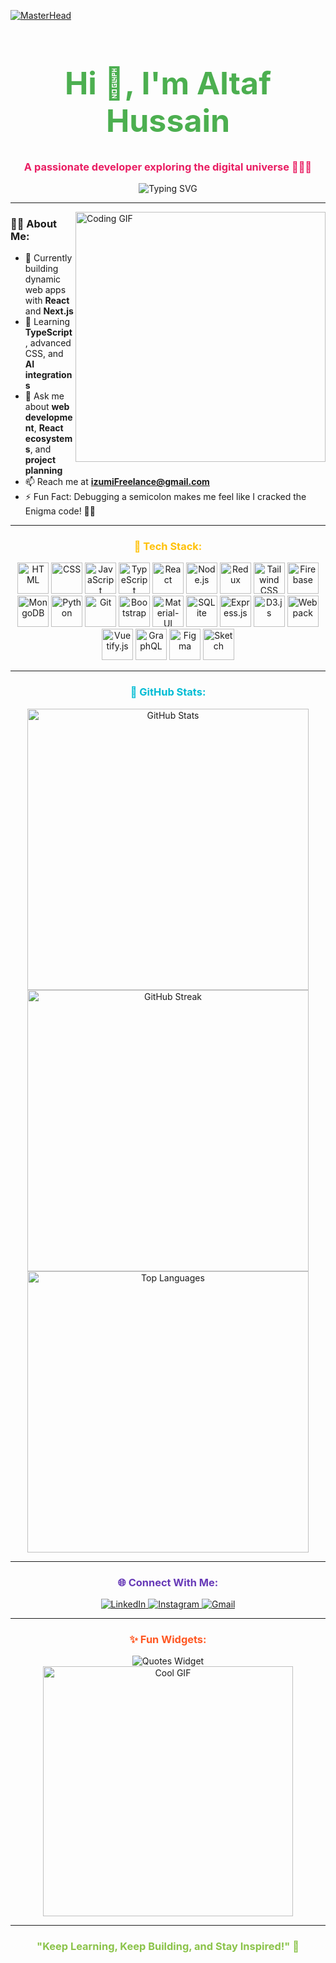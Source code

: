 [![MasterHead](https://repository-images.githubusercontent.com/588181932/e36ec678-7984-4cdd-8e4c-a3932772ff8e)](https://www.linkedin.com/in/altaf-hussain-325967324)

<h1 align="center" style="font-size: 50px; color: #4CAF50;">Hi 👋, I'm Altaf Hussain</h1>
<h3 align="center" style="color: #E91E63;">A passionate developer exploring the digital universe 🐱‍👤🌌</h3>

<div align="center">
  <img src="https://readme-typing-svg.demolab.com?font=Fira+Code&size=22&duration=4000&pause=500&color=4CAF50&width=600&lines=Full-Stack+Web+Developer;Open+Source+Contributor;Tech+Enthusiast;Lifelong+Learner;Always+Up+for+Collaboration" alt="Typing SVG" />
</div>

---

<img align="right" src="https://media1.giphy.com/media/v1.Y2lkPTc5MGI3NjExOTFqaXg2aDhvOWRiajJjcjdteGhiaHp5czQzYmZmYTFuNGFvZmExdSZlcD12MV9pbnRlcm5hbF9naWZfYnlfaWQmY3Q9Zw/wLNuW1tCKRiPmDV5Y4/giphy.webp" alt="Coding GIF" width="400" />

### 👨‍💻 About Me:
- 🔭 Currently building dynamic web apps with **React** and **Next.js**  
- 🌱 Learning **TypeScript**, advanced CSS, and **AI integrations**  
- 💬 Ask me about **web development**, **React ecosystems**, and **project planning**  
- 📫 Reach me at **izumiFreelance@gmail.com**  
- ⚡ Fun Fact: Debugging a semicolon makes me feel like I cracked the Enigma code! 🕵️‍♂️

---

<h3 align="center" style="color: #FFC107;">🚀 Tech Stack:</h3>

<div align="center">
  <p>
    <img src="https://cdn.worldvectorlogo.com/logos/html-1.svg" alt="HTML" width="50" height="50" />
    <img src="https://cdn.worldvectorlogo.com/logos/css-3.svg" alt="CSS" width="50" height="50" />
    <img src="https://cdn.worldvectorlogo.com/logos/javascript-1.svg" alt="JavaScript" width="50" height="50" />
    <img src="https://cdn.worldvectorlogo.com/logos/typescript.svg" alt="TypeScript" width="50" height="50" />
    <img src="https://cdn.worldvectorlogo.com/logos/react-2.svg" alt="React" width="50" height="50" />
    <img src="https://cdn.worldvectorlogo.com/logos/nodejs-1.svg" alt="Node.js" width="50" height="50" />
    <img src="https://cdn.worldvectorlogo.com/logos/redux.svg" alt="Redux" width="50" height="50" />
    <img src="https://cdn.worldvectorlogo.com/logos/tailwind-css-2.svg" alt="Tailwind CSS" width="50" height="50" />
    <img src="https://cdn.worldvectorlogo.com/logos/firebase-1.svg" alt="Firebase" width="50" height="50" />
    <img src="https://cdn.worldvectorlogo.com/logos/mongodb-icon-1.svg" alt="MongoDB" width="50" height="50" />
    <img src="https://cdn.worldvectorlogo.com/logos/python-5.svg" alt="Python" width="50" height="50" />
    <img src="https://cdn.worldvectorlogo.com/logos/git-icon.svg" alt="Git" width="50" height="50" />
    <img src="https://cdn.worldvectorlogo.com/logos/bootstrap-5-1.svg" alt="Bootstrap" width="50" height="50" />
    <img src="https://cdn.worldvectorlogo.com/logos/material-ui-1.svg" alt="Material-UI" width="50" height="50" />
    <img src="https://cdn.worldvectorlogo.com/logos/sqlite.svg" alt="SQLite" width="50" height="50" />
    <img src="https://cdn.worldvectorlogo.com/logos/express-109.svg" alt="Express.js" width="50" height="50" />
    <img src="https://cdn.worldvectorlogo.com/logos/d3js.svg" alt="D3.js" width="50" height="50" />
    <img src="https://cdn.worldvectorlogo.com/logos/webpack-icon.svg" alt="Webpack" width="50" height="50" />
    <img src="https://cdn.worldvectorlogo.com/logos/vuetifyjs.svg" alt="Vuetify.js" width="50" height="50" />
    <img src="https://cdn.worldvectorlogo.com/logos/graphql.svg" alt="GraphQL" width="50" height="50" />
    <img src="https://cdn.worldvectorlogo.com/logos/figma-1.svg" alt="Figma" width="50" height="50" />
    <img src="https://cdn.worldvectorlogo.com/logos/sketch.svg" alt="Sketch" width="50" height="50" />
  </p>
</div>

---

<h3 align="center" style="color: #00BCD4;">🎨 GitHub Stats:</h3>
<div align="center">
  <img src="https://github-readme-stats.vercel.app/api?username=izumifreelance&show_icons=true&theme=radical" alt="GitHub Stats" width="450" />
  <img src="https://github-readme-streak-stats.herokuapp.com/?user=izumifreelance&theme=radical" alt="GitHub Streak" width="450" />
  <img src="https://github-readme-stats.vercel.app/api/top-langs?username=izumifreelance&show_icons=true&theme=radical&layout=compact" alt="Top Languages" width="450" />
</div>

---

<h3 align="center" style="color: #673AB7;">🌐 Connect With Me:</h3>
<p align="center">
  <a href="https://www.linkedin.com/in/altaf-hussain-325967324" target="_blank">
    <img src="https://img.icons8.com/color/48/000000/linkedin.png" alt="LinkedIn" />
  </a>
  <a href="https://instagram.com/its" target="_blank">
    <img src="https://img.icons8.com/color/48/000000/instagram-new.png" alt="Instagram" />
  </a>
  <a href="mailto:izumiFreelance@gmail.com" target="_blank">
    <img src="https://img.icons8.com/color/48/000000/gmail-new.png" alt="Gmail" />
  </a>
</p>

---

<h3 align="center" style="color: #FF5722;">✨ Fun Widgets:</h3>
<p align="center">
  <img src="https://quotes-github-readme.vercel.app/api?type=horizontal&theme=radical" alt="Quotes Widget" />
  <img src="https://media.giphy.com/media/3o6ZsYm5Nk3w5vENsk/giphy.gif" alt="Cool GIF" width="400" />
</p>

---

<div align="center">
  <h3 style="color: #8BC34A;">"Keep Learning, Keep Building, and Stay Inspired!" 🚀</h3>
</div>
